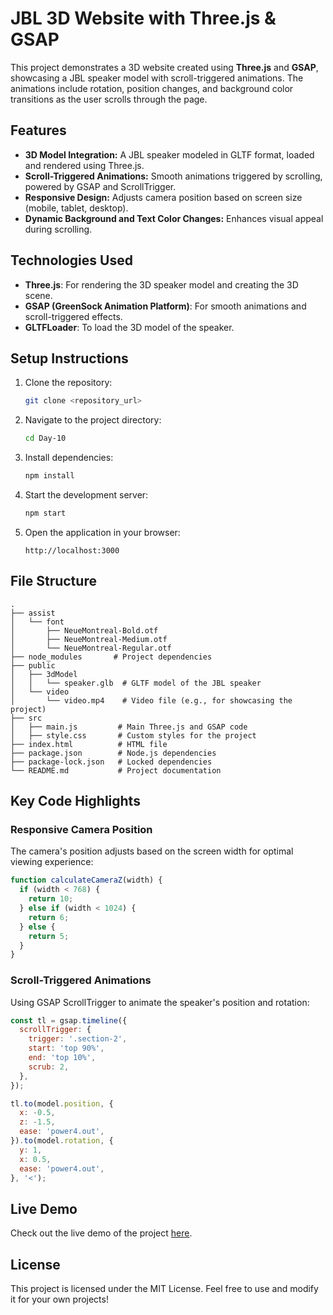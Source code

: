 # JBL 3D Website with Three.js & GSAP

This project demonstrates a 3D website created using **Three.js** and **GSAP**, showcasing a JBL speaker model with scroll-triggered animations. The animations include rotation, position changes, and background color transitions as the user scrolls through the page.

## Features

- **3D Model Integration:** A JBL speaker modeled in GLTF format, loaded and rendered using Three.js.
- **Scroll-Triggered Animations:** Smooth animations triggered by scrolling, powered by GSAP and ScrollTrigger.
- **Responsive Design:** Adjusts camera position based on screen size (mobile, tablet, desktop).
- **Dynamic Background and Text Color Changes:** Enhances visual appeal during scrolling.

## Technologies Used

- **Three.js**: For rendering the 3D speaker model and creating the 3D scene.
- **GSAP (GreenSock Animation Platform)**: For smooth animations and scroll-triggered effects.
- **GLTFLoader**: To load the 3D model of the speaker.

## Setup Instructions

1. Clone the repository:
   ```bash
   git clone <repository_url>
   ```

2. Navigate to the project directory:
   ```bash
   cd Day-10
   ```

3. Install dependencies:
   ```bash
   npm install
   ```

4. Start the development server:
   ```bash
   npm start
   ```

5. Open the application in your browser:
   ```
   http://localhost:3000
   ```

## File Structure

```
.
├── assist
│   └── font
│       ├── NeueMontreal-Bold.otf
│       ├── NeueMontreal-Medium.otf
│       └── NeueMontreal-Regular.otf
├── node_modules       # Project dependencies
├── public
│   ├── 3dModel
│   │   └── speaker.glb  # GLTF model of the JBL speaker
│   └── video
│       └── video.mp4    # Video file (e.g., for showcasing the project)
├── src
│   ├── main.js         # Main Three.js and GSAP code
│   ├── style.css       # Custom styles for the project
├── index.html          # HTML file
├── package.json        # Node.js dependencies
├── package-lock.json   # Locked dependencies
└── README.md           # Project documentation
```

## Key Code Highlights

### Responsive Camera Position
The camera's position adjusts based on the screen width for optimal viewing experience:
```javascript
function calculateCameraZ(width) {
  if (width < 768) {
    return 10;
  } else if (width < 1024) {
    return 6;
  } else {
    return 5;
  }
}
```

### Scroll-Triggered Animations
Using GSAP ScrollTrigger to animate the speaker's position and rotation:
```javascript
const tl = gsap.timeline({
  scrollTrigger: {
    trigger: '.section-2',
    start: 'top 90%',
    end: 'top 10%',
    scrub: 2,
  },
});

tl.to(model.position, {
  x: -0.5,
  z: -1.5,
  ease: 'power4.out',
}).to(model.rotation, {
  y: 1,
  x: 0.5,
  ease: 'power4.out',
}, '<');
```

## Live Demo

Check out the live demo of the project [here](jbl-three.vercel.app).



## License

This project is licensed under the MIT License. Feel free to use and modify it for your own projects!
